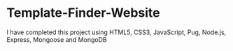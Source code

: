 # Template-Finder-Website
I have completed this project using HTML5, CSS3, JavaScript, Pug, Node.js, Express, Mongoose and MongoDB
